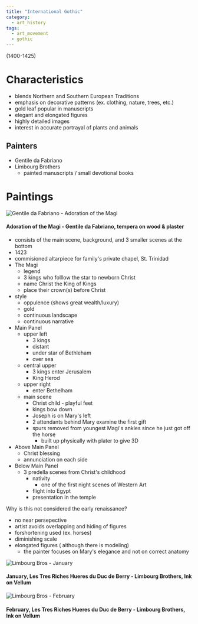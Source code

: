 ```yaml
---
title: "International Gothic"
category:
  - art_history
tags: 
  - art_movement
  - gothic
---
```

(1400-1425)

# Characteristics

* blends Northern and Southern European Traditions
* emphasis on decorative patterns (ex. clothing, nature, trees, etc.)
* gold leaf popular in manuscripts
* elegant and elongated figures
* highly detailed images
* interest in accurate portrayal of plants and animals


## Painters

* Gentile da Fabriano
* Limbourg Brothers
  * painted manuscripts / small devotional books
  
# Paintings

![Gentile da Fabriano - Adoration of the Magi](https://upload.wikimedia.org/wikipedia/commons/8/87/Gentile_da_Fabriano_001.jpg "Gentile da Fabriano - Adoration of the Magi")
#### Adoration of the Magi - Gentile da Fabriano, tempera on wood & plaster
* consists of the main scene, background, and 3 smaller scenes at the bottom
* 1423 
* commisioned altarpiece for family's private chapel, St. Trinidad
* The Magi
  * legend
  * 3 kings who folllow the star to newborn Christ 
  * name Christ the King of Kings
  * place their crown(s) before Christ
* style
  * oppulence (shows great wealth/luxury)
  * gold 
  * continuous landscape
  * continuous narrative 
* Main Panel
  * upper left
    * 3 kings
    * distant
    * under star of Bethleham
    * over sea
  * central upper
    * 3 kings enter Jerusalem
    * King Herod
  * upper right
    * enter Bethelham
  * main scene
    * Christ child - playful feet
    * kings bow down
    * Joseph is on Mary's left
    * 2 attendants behind Mary examine the first gift
    * spurs removed from youngest Magi's ankles since he just got off the horse
      * built up physically with plater to give 3D
* Above Main Panel
  * Christ blessing
  * annunciation on each side 
* Below Main Panel
  * 3 predella scenes from Christ's childhood
    * nativity
      * one of the first night scenes of Western Art 
    * flight into Egypt
    * presentation in the temple
    

    
Why is this not considered the early renaissance? 
* no near persepective
* artist avoids overlapping and hiding of figures
* forshortening used (ex. horses)
* diminishing scale 
* elongated figures ( although there is modeling) 
  * the painter focuses on Mary's elegance and not on correct anatomy 



![Limbourg Bros - January](https://cdn.kastatic.org/ka-perseus-images/4ca24e7345a8194c4674a075e7df515405c34206.jpg "Limbourg Brothers - January")
#### January, Les Tres Riches Hueres du Duc de Berry - Limbourg Brothers, Ink on Vellum


![Limbourg Bros - February](https://cdn.kastatic.org/ka-perseus-images/15b41b93ec7d770af219b2571b074f63970ef051.jpg "Limbourg Brothers - February")
#### February, Les Tres Riches Hueres du Duc de Berry - Limbourg Brothers, Ink on Vellum
